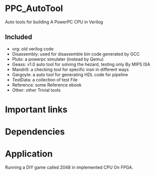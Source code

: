 PPC_AutoTool
=================================================
Auto tools for building A PowerPC CPU in Verilog


Included
------------------------------------------------
+ org: old verilog code 
+ Disassembly: used for disassemble bin code generated by GCC
+ Pluto: a powerpc simulater (instead by Qemu)
+ Geass: v1.0 auto tool for solving the hezard, testing only By MIPS ISA
+ Mandrill: a checking tool for specific insn in different ways
+ Gargoyle: a auto tool for generating HDL code for pipeline
+ TestData: a collection of test File
+ Reference: some Reference ebook
+ Other: other Trivial tools


Important links
=================================================


Dependencies
=================================================


Application
=================================================
Running a DIY game called 2048 in implemented CPU On FPGA.
